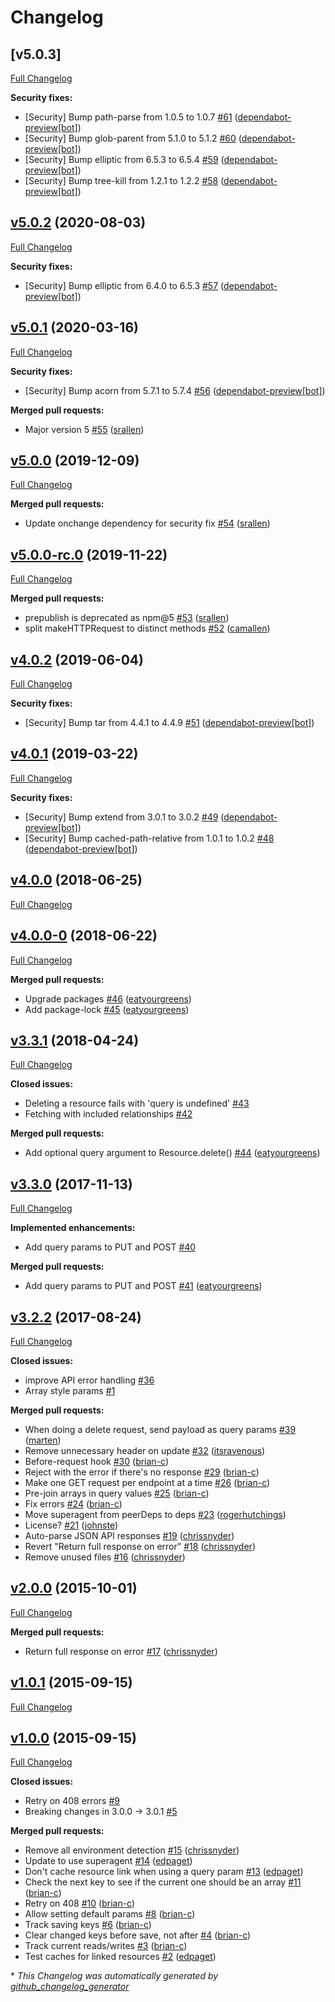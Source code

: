 # Changelog

## [v5.0.3]

[Full Changelog](https://github.com/zooniverse/json-api-client/compare/v5.0.2...v5.0.3)

**Security fixes:**

- \[Security\] Bump path-parse from 1.0.5 to 1.0.7 [\#61](https://github.com/zooniverse/json-api-client/pull/61) ([dependabot-preview[bot]](https://github.com/apps/dependabot-preview))
- \[Security\] Bump glob-parent from 5.1.0 to 5.1.2 [\#60](https://github.com/zooniverse/json-api-client/pull/60) ([dependabot-preview[bot]](https://github.com/apps/dependabot-preview))
- \[Security\] Bump elliptic from 6.5.3 to 6.5.4 [\#59](https://github.com/zooniverse/json-api-client/pull/59) ([dependabot-preview[bot]](https://github.com/apps/dependabot-preview))
- \[Security\] Bump tree-kill from 1.2.1 to 1.2.2 [\#58](https://github.com/zooniverse/json-api-client/pull/58) ([dependabot-preview[bot]](https://github.com/apps/dependabot-preview))

## [v5.0.2](https://github.com/zooniverse/json-api-client/tree/v5.0.2) (2020-08-03)

[Full Changelog](https://github.com/zooniverse/json-api-client/compare/v5.0.1...v5.0.2)

**Security fixes:**

- \[Security\] Bump elliptic from 6.4.0 to 6.5.3 [\#57](https://github.com/zooniverse/json-api-client/pull/57) ([dependabot-preview[bot]](https://github.com/apps/dependabot-preview))

## [v5.0.1](https://github.com/zooniverse/json-api-client/tree/v5.0.1) (2020-03-16)

[Full Changelog](https://github.com/zooniverse/json-api-client/compare/v5.0.0...v5.0.1)

**Security fixes:**

- \[Security\] Bump acorn from 5.7.1 to 5.7.4 [\#56](https://github.com/zooniverse/json-api-client/pull/56) ([dependabot-preview[bot]](https://github.com/apps/dependabot-preview))

**Merged pull requests:**

- Major version 5 [\#55](https://github.com/zooniverse/json-api-client/pull/55) ([srallen](https://github.com/srallen))

## [v5.0.0](https://github.com/zooniverse/json-api-client/tree/v5.0.0) (2019-12-09)

[Full Changelog](https://github.com/zooniverse/json-api-client/compare/v5.0.0-rc.0...v5.0.0)

**Merged pull requests:**

- Update onchange dependency for security fix [\#54](https://github.com/zooniverse/json-api-client/pull/54) ([srallen](https://github.com/srallen))

## [v5.0.0-rc.0](https://github.com/zooniverse/json-api-client/tree/v5.0.0-rc.0) (2019-11-22)

[Full Changelog](https://github.com/zooniverse/json-api-client/compare/v4.0.2...v5.0.0-rc.0)

**Merged pull requests:**

- prepublish is deprecated as npm@5 [\#53](https://github.com/zooniverse/json-api-client/pull/53) ([srallen](https://github.com/srallen))
- split makeHTTPRequest  to distinct methods [\#52](https://github.com/zooniverse/json-api-client/pull/52) ([camallen](https://github.com/camallen))

## [v4.0.2](https://github.com/zooniverse/json-api-client/tree/v4.0.2) (2019-06-04)

[Full Changelog](https://github.com/zooniverse/json-api-client/compare/v4.0.1...v4.0.2)

**Security fixes:**

- \[Security\] Bump tar from 4.4.1 to 4.4.9 [\#51](https://github.com/zooniverse/json-api-client/pull/51) ([dependabot-preview[bot]](https://github.com/apps/dependabot-preview))

## [v4.0.1](https://github.com/zooniverse/json-api-client/tree/v4.0.1) (2019-03-22)

[Full Changelog](https://github.com/zooniverse/json-api-client/compare/v4.0.0...v4.0.1)

**Security fixes:**

- \[Security\] Bump extend from 3.0.1 to 3.0.2 [\#49](https://github.com/zooniverse/json-api-client/pull/49) ([dependabot-preview[bot]](https://github.com/apps/dependabot-preview))
- \[Security\] Bump cached-path-relative from 1.0.1 to 1.0.2 [\#48](https://github.com/zooniverse/json-api-client/pull/48) ([dependabot-preview[bot]](https://github.com/apps/dependabot-preview))

## [v4.0.0](https://github.com/zooniverse/json-api-client/tree/v4.0.0) (2018-06-25)

[Full Changelog](https://github.com/zooniverse/json-api-client/compare/v4.0.0-0...v4.0.0)

## [v4.0.0-0](https://github.com/zooniverse/json-api-client/tree/v4.0.0-0) (2018-06-22)

[Full Changelog](https://github.com/zooniverse/json-api-client/compare/v3.3.1...v4.0.0-0)

**Merged pull requests:**

- Upgrade packages [\#46](https://github.com/zooniverse/json-api-client/pull/46) ([eatyourgreens](https://github.com/eatyourgreens))
- Add package-lock [\#45](https://github.com/zooniverse/json-api-client/pull/45) ([eatyourgreens](https://github.com/eatyourgreens))

## [v3.3.1](https://github.com/zooniverse/json-api-client/tree/v3.3.1) (2018-04-24)

[Full Changelog](https://github.com/zooniverse/json-api-client/compare/v3.3.0...v3.3.1)

**Closed issues:**

- Deleting a resource fails with 'query is undefined' [\#43](https://github.com/zooniverse/json-api-client/issues/43)
- Fetching with included relationships [\#42](https://github.com/zooniverse/json-api-client/issues/42)

**Merged pull requests:**

- Add optional query argument to Resource.delete\(\) [\#44](https://github.com/zooniverse/json-api-client/pull/44) ([eatyourgreens](https://github.com/eatyourgreens))

## [v3.3.0](https://github.com/zooniverse/json-api-client/tree/v3.3.0) (2017-11-13)

[Full Changelog](https://github.com/zooniverse/json-api-client/compare/v3.2.2...v3.3.0)

**Implemented enhancements:**

- Add query params to PUT and POST [\#40](https://github.com/zooniverse/json-api-client/issues/40)

**Merged pull requests:**

- Add query params to PUT and POST [\#41](https://github.com/zooniverse/json-api-client/pull/41) ([eatyourgreens](https://github.com/eatyourgreens))

## [v3.2.2](https://github.com/zooniverse/json-api-client/tree/v3.2.2) (2017-08-24)

[Full Changelog](https://github.com/zooniverse/json-api-client/compare/v2.0.0...v3.2.2)

**Closed issues:**

- improve API error handling [\#36](https://github.com/zooniverse/json-api-client/issues/36)
- Array style params  [\#1](https://github.com/zooniverse/json-api-client/issues/1)

**Merged pull requests:**

- When doing a delete request, send payload as query params [\#39](https://github.com/zooniverse/json-api-client/pull/39) ([marten](https://github.com/marten))
- Remove unnecessary header on update [\#32](https://github.com/zooniverse/json-api-client/pull/32) ([itsravenous](https://github.com/itsravenous))
- Before-request hook [\#30](https://github.com/zooniverse/json-api-client/pull/30) ([brian-c](https://github.com/brian-c))
- Reject with the error if there's no response [\#29](https://github.com/zooniverse/json-api-client/pull/29) ([brian-c](https://github.com/brian-c))
- Make one GET request per endpoint at a time [\#26](https://github.com/zooniverse/json-api-client/pull/26) ([brian-c](https://github.com/brian-c))
- Pre-join arrays in query values [\#25](https://github.com/zooniverse/json-api-client/pull/25) ([brian-c](https://github.com/brian-c))
- Fix errors [\#24](https://github.com/zooniverse/json-api-client/pull/24) ([brian-c](https://github.com/brian-c))
- Move superagent from peerDeps to deps [\#23](https://github.com/zooniverse/json-api-client/pull/23) ([rogerhutchings](https://github.com/rogerhutchings))
- License? [\#21](https://github.com/zooniverse/json-api-client/pull/21) ([johnste](https://github.com/johnste))
- Auto-parse JSON API responses [\#19](https://github.com/zooniverse/json-api-client/pull/19) ([chrissnyder](https://github.com/chrissnyder))
- Revert "Return full response on error" [\#18](https://github.com/zooniverse/json-api-client/pull/18) ([chrissnyder](https://github.com/chrissnyder))
- Remove unused files [\#16](https://github.com/zooniverse/json-api-client/pull/16) ([chrissnyder](https://github.com/chrissnyder))

## [v2.0.0](https://github.com/zooniverse/json-api-client/tree/v2.0.0) (2015-10-01)

[Full Changelog](https://github.com/zooniverse/json-api-client/compare/v1.0.1...v2.0.0)

**Merged pull requests:**

- Return full response on error [\#17](https://github.com/zooniverse/json-api-client/pull/17) ([chrissnyder](https://github.com/chrissnyder))

## [v1.0.1](https://github.com/zooniverse/json-api-client/tree/v1.0.1) (2015-09-15)

[Full Changelog](https://github.com/zooniverse/json-api-client/compare/v1.0.0...v1.0.1)

## [v1.0.0](https://github.com/zooniverse/json-api-client/tree/v1.0.0) (2015-09-15)

[Full Changelog](https://github.com/zooniverse/json-api-client/compare/99cbf2e440859ee47bef062f0ff0dad87e9f3869...v1.0.0)

**Closed issues:**

- Retry on 408 errors [\#9](https://github.com/zooniverse/json-api-client/issues/9)
- Breaking changes in 3.0.0 -\> 3.0.1 [\#5](https://github.com/zooniverse/json-api-client/issues/5)

**Merged pull requests:**

- Remove all environment detection [\#15](https://github.com/zooniverse/json-api-client/pull/15) ([chrissnyder](https://github.com/chrissnyder))
- Update to use superagent [\#14](https://github.com/zooniverse/json-api-client/pull/14) ([edpaget](https://github.com/edpaget))
- Don't cache resource link when using a query param [\#13](https://github.com/zooniverse/json-api-client/pull/13) ([edpaget](https://github.com/edpaget))
- Check the next key to see if the current one should be an array [\#11](https://github.com/zooniverse/json-api-client/pull/11) ([brian-c](https://github.com/brian-c))
- Retry on 408 [\#10](https://github.com/zooniverse/json-api-client/pull/10) ([brian-c](https://github.com/brian-c))
- Allow setting default params [\#8](https://github.com/zooniverse/json-api-client/pull/8) ([brian-c](https://github.com/brian-c))
- Track saving keys [\#6](https://github.com/zooniverse/json-api-client/pull/6) ([brian-c](https://github.com/brian-c))
- Clear changed keys before save, not after [\#4](https://github.com/zooniverse/json-api-client/pull/4) ([brian-c](https://github.com/brian-c))
- Track current reads/writes [\#3](https://github.com/zooniverse/json-api-client/pull/3) ([brian-c](https://github.com/brian-c))
- Test caches for linked resources [\#2](https://github.com/zooniverse/json-api-client/pull/2) ([edpaget](https://github.com/edpaget))



\* *This Changelog was automatically generated by [github_changelog_generator](https://github.com/github-changelog-generator/github-changelog-generator)*
